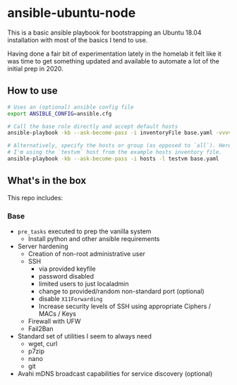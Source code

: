 # ansible-ubuntu-node
This is a basic ansible playbook for bootstrapping an Ubuntu 18.04 installation with most of the basics I tend to use. 

Having done a fair bit of experimentation lately in the homelab it felt like it was time to get something updated and available to automate a lot of the initial prep in 2020.

## How to use
```bash
# Uses an (optional) ansible config file
export ANSIBLE_CONFIG=ansible.cfg

# Call the base role directly and accept default hosts
ansible-playbook -kb --ask-become-pass -i inventoryFile base.yaml -vvvv

# Alternatively, specify the hosts or group (as opposed to `all`). Here
# I'm using the `testvm` host from the example hosts inventory file.
ansible-playbook -kb --ask-become-pass -i hosts -l testvm base.yaml
```

## What's in the box
This repo includes:

### Base
* `pre_tasks` executed to prep the vanilla system
  * Install python and other ansible requirements
* Server hardening
  * Creation of non-root administrative user
  * SSH 
    * via provided keyfile
    * password disabled
    * limited users to just localadmin
    * change to provided/random non-standard port (optional)
    * disable `X11Forwarding`
    * Increase security levels of SSH using appropriate Ciphers / MACs / Keys
  * Firewall with UFW
  * Fail2Ban
* Standard set of utilities I seem to always need
  * wget, curl
  * p7zip
  * nano
  * git
* Avahi mDNS broadcast capabilities for service discovery (optional)